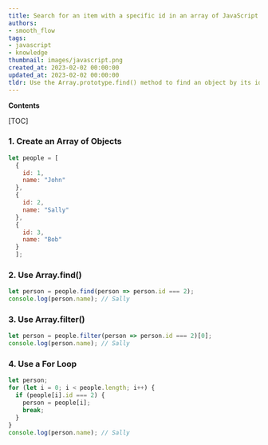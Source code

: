 ```yaml
---
title: Search for an item with a specific id in an array of JavaScript objects
authors:
- smooth_flow
tags:
- javascript
- knowledge
thumbnail: images/javascript.png
created_at: 2023-02-02 00:00:00
updated_at: 2023-02-02 00:00:00
tldr: Use the Array.prototype.find() method to find an object by its id in an array of JavaScript objects.
---
```


**Contents**

[TOC]

### 1. Create an Array of Objects

```javascript
let people = [
  {
    id: 1,
    name: "John"
  },
  {
    id: 2,
    name: "Sally"
  },
  {
    id: 3,
    name: "Bob"
  }
  ];
```

### 2. Use Array.find()

```javascript
let person = people.find(person => person.id === 2);
console.log(person.name); // Sally
```

### 3. Use Array.filter()

```javascript
let person = people.filter(person => person.id === 2)[0];
console.log(person.name); // Sally
```

### 4. Use a For Loop

```javascript
let person;
for (let i = 0; i < people.length; i++) {
  if (people[i].id === 2) {
    person = people[i];
    break;
  }
}
console.log(person.name); // Sally
```
